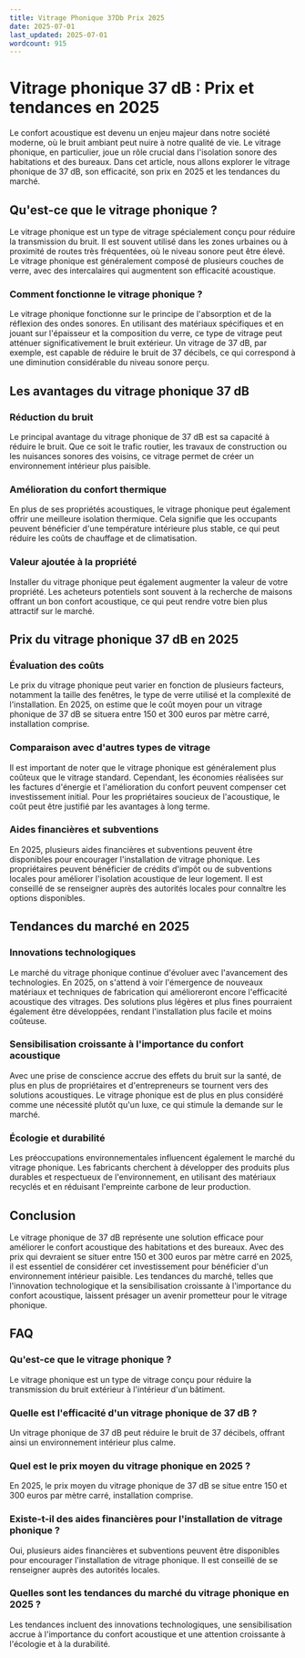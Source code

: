 ```yaml
---
title: Vitrage Phonique 37Db Prix 2025
date: 2025-07-01
last_updated: 2025-07-01
wordcount: 915
---
```


# Vitrage phonique 37 dB : Prix et tendances en 2025

Le confort acoustique est devenu un enjeu majeur dans notre société moderne, où le bruit ambiant peut nuire à notre qualité de vie. Le vitrage phonique, en particulier, joue un rôle crucial dans l'isolation sonore des habitations et des bureaux. Dans cet article, nous allons explorer le vitrage phonique de 37 dB, son efficacité, son prix en 2025 et les tendances du marché.

## Qu'est-ce que le vitrage phonique ?

Le vitrage phonique est un type de vitrage spécialement conçu pour réduire la transmission du bruit. Il est souvent utilisé dans les zones urbaines ou à proximité de routes très fréquentées, où le niveau sonore peut être élevé. Le vitrage phonique est généralement composé de plusieurs couches de verre, avec des intercalaires qui augmentent son efficacité acoustique.

### Comment fonctionne le vitrage phonique ?

Le vitrage phonique fonctionne sur le principe de l'absorption et de la réflexion des ondes sonores. En utilisant des matériaux spécifiques et en jouant sur l'épaisseur et la composition du verre, ce type de vitrage peut atténuer significativement le bruit extérieur. Un vitrage de 37 dB, par exemple, est capable de réduire le bruit de 37 décibels, ce qui correspond à une diminution considérable du niveau sonore perçu.

## Les avantages du vitrage phonique 37 dB

### Réduction du bruit

Le principal avantage du vitrage phonique de 37 dB est sa capacité à réduire le bruit. Que ce soit le trafic routier, les travaux de construction ou les nuisances sonores des voisins, ce vitrage permet de créer un environnement intérieur plus paisible.

### Amélioration du confort thermique

En plus de ses propriétés acoustiques, le vitrage phonique peut également offrir une meilleure isolation thermique. Cela signifie que les occupants peuvent bénéficier d'une température intérieure plus stable, ce qui peut réduire les coûts de chauffage et de climatisation.

### Valeur ajoutée à la propriété

Installer du vitrage phonique peut également augmenter la valeur de votre propriété. Les acheteurs potentiels sont souvent à la recherche de maisons offrant un bon confort acoustique, ce qui peut rendre votre bien plus attractif sur le marché.

## Prix du vitrage phonique 37 dB en 2025

### Évaluation des coûts

Le prix du vitrage phonique peut varier en fonction de plusieurs facteurs, notamment la taille des fenêtres, le type de verre utilisé et la complexité de l'installation. En 2025, on estime que le coût moyen pour un vitrage phonique de 37 dB se situera entre 150 et 300 euros par mètre carré, installation comprise.

### Comparaison avec d'autres types de vitrage

Il est important de noter que le vitrage phonique est généralement plus coûteux que le vitrage standard. Cependant, les économies réalisées sur les factures d'énergie et l'amélioration du confort peuvent compenser cet investissement initial. Pour les propriétaires soucieux de l'acoustique, le coût peut être justifié par les avantages à long terme.

### Aides financières et subventions

En 2025, plusieurs aides financières et subventions peuvent être disponibles pour encourager l'installation de vitrage phonique. Les propriétaires peuvent bénéficier de crédits d'impôt ou de subventions locales pour améliorer l'isolation acoustique de leur logement. Il est conseillé de se renseigner auprès des autorités locales pour connaître les options disponibles.

## Tendances du marché en 2025

### Innovations technologiques

Le marché du vitrage phonique continue d'évoluer avec l'avancement des technologies. En 2025, on s'attend à voir l'émergence de nouveaux matériaux et techniques de fabrication qui amélioreront encore l'efficacité acoustique des vitrages. Des solutions plus légères et plus fines pourraient également être développées, rendant l'installation plus facile et moins coûteuse.

### Sensibilisation croissante à l'importance du confort acoustique

Avec une prise de conscience accrue des effets du bruit sur la santé, de plus en plus de propriétaires et d'entrepreneurs se tournent vers des solutions acoustiques. Le vitrage phonique est de plus en plus considéré comme une nécessité plutôt qu'un luxe, ce qui stimule la demande sur le marché.

### Écologie et durabilité

Les préoccupations environnementales influencent également le marché du vitrage phonique. Les fabricants cherchent à développer des produits plus durables et respectueux de l'environnement, en utilisant des matériaux recyclés et en réduisant l'empreinte carbone de leur production.

## Conclusion

Le vitrage phonique de 37 dB représente une solution efficace pour améliorer le confort acoustique des habitations et des bureaux. Avec des prix qui devraient se situer entre 150 et 300 euros par mètre carré en 2025, il est essentiel de considérer cet investissement pour bénéficier d'un environnement intérieur paisible. Les tendances du marché, telles que l'innovation technologique et la sensibilisation croissante à l'importance du confort acoustique, laissent présager un avenir prometteur pour le vitrage phonique.

## FAQ

### Qu'est-ce que le vitrage phonique ?

Le vitrage phonique est un type de vitrage conçu pour réduire la transmission du bruit extérieur à l'intérieur d'un bâtiment.

### Quelle est l'efficacité d'un vitrage phonique de 37 dB ?

Un vitrage phonique de 37 dB peut réduire le bruit de 37 décibels, offrant ainsi un environnement intérieur plus calme.

### Quel est le prix moyen du vitrage phonique en 2025 ?

En 2025, le prix moyen du vitrage phonique de 37 dB se situe entre 150 et 300 euros par mètre carré, installation comprise.

### Existe-t-il des aides financières pour l'installation de vitrage phonique ?

Oui, plusieurs aides financières et subventions peuvent être disponibles pour encourager l'installation de vitrage phonique. Il est conseillé de se renseigner auprès des autorités locales.

### Quelles sont les tendances du marché du vitrage phonique en 2025 ?

Les tendances incluent des innovations technologiques, une sensibilisation accrue à l'importance du confort acoustique et une attention croissante à l'écologie et à la durabilité.